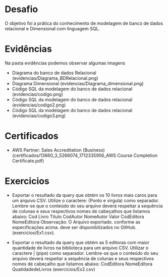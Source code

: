 # Desafio

O objetivo foi a prática do conhecimento de modelagem de banco de dados relacional e Dimensional com linguagem SQL.

</div>

# Evidências

Na pasta evidências podemos observar algumas imagens

- Diagrama do banco de dados Relacional (evidencias/Diagrama_BDRelacional.png)
- Diagrama Dimensional (evidencias/Diagrama_dimensional.png)
- Código SQL da modelagem do banco de dados relacional (evidencias/codigo.png)
- Código SQL da modelagem do banco de dados relacional (evidencias/codigo2.png)
- Código SQL da modelagem do banco de dados relacional (evidencias/codigo3.png)


</div>

# Certificados

- AWS Partner: Sales Accreditation (Business) (certificados/13660_3_5266074_1712335956_AWS Course Completion Certificate.pdf)

</div>

# Exercicios


- Exportar o resultado da query que obtém os 10 livros mais caros para um arquivo CSV. Utilize o caractere: (Ponto e virgula) como separador. Lembre-se que o conteúdo do seu arquivo deverá respeitar a sequência de colunas e seus respectivos nomes de cabeçalhos que listamos abaixo:
Cod Livro
Titulo
CodAutor
NomeAutor
Valor
CodEditora
NomeEditora
Observação: O Arquivo exportado. conforme as especificações acima. deve ser disponibilizados no GitHub. (exercicios/Ex1.csv).

- Exportar o resultado da query que obtém as 5 editoras com maior quantidade de livros na biblioteca para um arquivo CSV. Utilizar o caractere | (pipe) como separador. Lembre-se que o conteúdo do seu arquivo deverá respeitar a sequência de colunas e seus respectivos nomes de cabeçalho que listamos abaixo:
CodEditora
NomeEditora
QuatidadedeLivros (exercicios/Ex2.csv)
